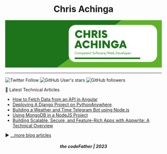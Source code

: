 <h1 align="center">
Chris Achinga
</h1>

![chris-achinga](cover.png)

<hr />

![Twitter Follow](https://img.shields.io/twitter/follow/achinga_chris?style=social) ![GitHub User's stars](https://img.shields.io/github/stars/achingachris?style=social) ![GitHub followers](https://img.shields.io/github/followers/achingachris?style=social)

📘 Latest Technical Articles

<!-- BLOG-POST-LIST:START -->
- [How to Fetch Data from an API in Angular](https://chrisdevcode.hashnode.dev/how-to-fetch-data-from-an-api-in-angular)
- [Deploying A Django Project on PythonAnywhere](https://chrisdevcode.hashnode.dev/deploying-a-django-project-on-pythonanywhere)
- [Building a Weather and Time Telegram Bot using Node.js](https://chrisdevcode.hashnode.dev/building-a-weather-and-time-telegram-bot-using-nodejs)
- [Using MongoDB in a NodeJS Project](https://chrisdevcode.hashnode.dev/using-mongodb-in-a-nodejs-project)
- [Building Scalable, Secure, and Feature-Rich Apps with Appwrite: A Technical Overview](https://chrisdevcode.hashnode.dev/building-scalable-secure-and-feature-rich-apps-with-appwrite-a-technical-overview)
<!-- BLOG-POST-LIST:END -->

▶ [...more blog articles](https://chrisdevcode.hashnode.dev/)

<h5 align="center">
the codeFather | 2023
</h5>
